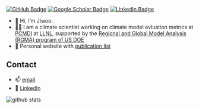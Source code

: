 [![GitHub Badge](https://img.shields.io/github/followers/lee1043?style=social)](https://github.com/lee1043?tab=followers)
[![Google Scholar Badge](https://img.shields.io/badge/Google-Scholar-lightgrey)](https://scholar.google.com/citations?user=ThZVqhgAAAAJ&hl=en)
[![LinkedIn Badge](https://img.shields.io/badge/My-LinkedIn-blue)](https://www.linkedin.com/in/jiwoolee)

- 👋 Hi, I’m Jiwoo.
- 👨‍💻 I am a climate scientist working on climate model evluation metrics at [PCMDI](https://pcmdi.llnl.gov) at [LLNL](https://www.llnl.gov/), supported by the [Regional and Global Model Analysis (RGMA) program of US DOE](https://climatemodeling.science.energy.gov/program-area/regional-global-model-analysis)
- 📰 Personal website with [publication list](https://sites.google.com/view/jiwoolee/publications?authuser=0)

## Contact
- 📫 [email](mailto:lee1043@llnl.gov)
- 📇 [LinkedIn](https://www.linkedin.com/in/jiwoolee/) 

![github stats](https://github-readme-stats.vercel.app/api?username=lee1043&show_icons=true)

